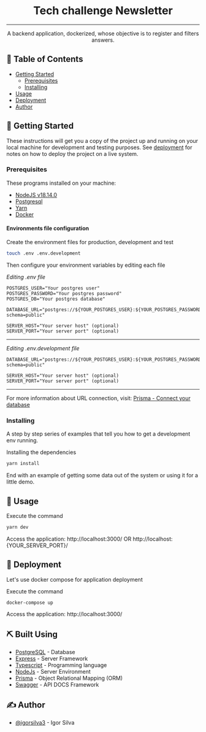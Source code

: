 <h1 align="center">Tech challenge Newsletter</h3>

---

<p align="center">A backend application, dockerized, whose objective is to register and filters answers.
    <br> 
</p>

## 📝 Table of Contents

- [Getting Started](#getting_started)
  - [Prerequisites](#prerequisites)
  - [Installing](#installing)
- [Usage](#usage)
- [Deployment](#deployment)
- [Author](#author)

## 🏁 Getting Started <a name = "getting_started"></a>

These instructions will get you a copy of the project up and running on your local machine for development and testing purposes. See [deployment](#deployment) for notes on how to deploy the project on a live system.

### Prerequisites

These programs installed on your machine:
  - [NodeJS v18.14.0](https://nodejs.org/en/download/)
  - [Postgresql](https://www.postgresql.org/download/)
  - [Yarn](https://classic.yarnpkg.com/en/docs/install)
  - [Docker](https://www.docker.com/)
  
#### Environments file configuration

Create the environment files for production, development and test

```bash
touch .env .env.development
```

Then configure your environment variables by editing each file

_Editing .env file_

```env
POSTGRES_USER="Your postgres user"
POSTGRES_PASSWORD="Your postgres password"
POSTGRES_DB="Your postgres database"

DATABASE_URL="postgres://${YOUR_POSTGRES_USER}:${YOUR_POSTGRES_PASSWORD}@postgres:5432/${YOUR_POSTGRES_DB}?schema=public"

SERVER_HOST="Your server host" (optional)
SERVER_PORT="Your server port" (optional)
```
---
_Editing .env.development file_

```env
DATABASE_URL="postgres://${YOUR_POSTGRES_USER}:${YOUR_POSTGRES_PASSWORD}@localhost:5432/${YOUR_POSTGRES_DB}?schema=public"

SERVER_HOST="Your server host" (optional)
SERVER_PORT="Your server port" (optional)
```
---

For more information about URL connection, visit: [Prisma - Connect your database](https://www.prisma.io/docs/getting-started/setup-prisma/add-to-existing-project/relational-databases/connect-your-database-typescript-postgres)

### Installing

A step by step series of examples that tell you how to get a development env running.

Installing the dependencies

```bash
yarn install
```

End with an example of getting some data out of the system or using it for a little demo.

## 🎈 Usage <a name="usage"></a>

Execute the command

```bash
yarn dev
```

Access the application: http://localhost:3000/ OR http://localhost:{YOUR_SERVER_PORT}/

## 🚀 Deployment <a name = "deployment"></a>

Let's use docker compose for application deployment

Execute the command

```bash
docker-compose up
```

Access the application: http://localhost:3000/

## ⛏️ Built Using <a name = "built_using"></a>

- [PostgreSQL](https://www.postgresql.org/) - Database
- [Express](https://expressjs.com/) - Server Framework
- [Typescript](https://www.typescriptlang.org/) - Programming language
- [NodeJs](https://nodejs.org/en/) - Server Environment
- [Prisma](https://www.prisma.io/) - Object Relational Mapping (ORM)
- [Swagger](https://swagger.io/) - API DOCS Framework

## ✍️ Author <a name = "author"></a>

- [@igorsilva3](https://github.com/igorsilva3) - Igor Silva


